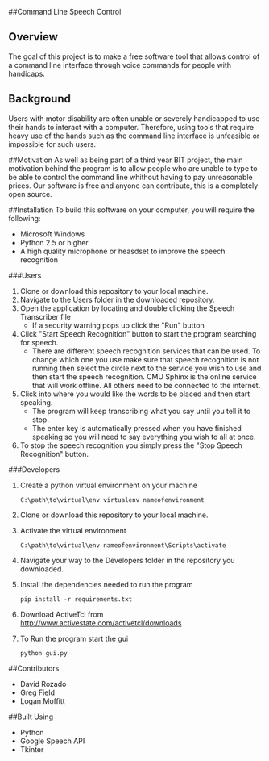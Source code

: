 ##Command Line Speech Control

## Overview 
The goal of this project is to make a free software tool that allows control of a command line interface through voice commands for people with handicaps.

## Background
Users with motor disability are often unable or severely handicapped to use their hands to interact with a computer. Therefore, using tools that require heavy use of the hands such as the command line interface is unfeasible or impossible for such users. 

##Motivation 
As well as being part of a third year BIT project, the main motivation behind the program is to allow people who are unable to type to be able to control the command line whithout having to pay unreasonable prices. Our software is free and anyone can contribute, this is a completely open source.

##Installation
To build this software on your computer, you will require the following: 
- Microsoft Windows
- Python 2.5 or higher 
- A high quality microphone or heasdset to improve the speech recognition 

###Users
1. Clone or download this repository to your local machine.
2. Navigate to the Users folder in the downloaded repository.
3. Open the application by locating and double clicking the Speech Transcriber file
	* If a security warning pops up click the "Run" button
4. Click "Start Speech Recognition" button to start the program searching for speech.
	* There are different speech recognition services that can be used. To change which one you use make sure that speech recognition is not running then select the circle next to the service you wish to use and then start the speech recognition. CMU Sphinx is the online service that will work offline. All others need to be connected to the internet.
5. Click into where you would like the words to be placed and then start speaking.
	* The program will keep transcribing what you say until you tell it to stop.
	* The enter key is automatically pressed when you have finished speaking so you will need to say everything you wish to all at once.
6. To stop the speech recognition you simply press the "Stop Speech Recognition" button. 

###Developers
1. Create a python virtual environment on your machine

	```
	C:\path\to\virtual\env virtualenv nameofenvironment
	```
2. Clone or download this repository to your local machine.
3. Activate the virtual environment

	```
	C:\path\to\virtual\env nameofenvironment\Scripts\activate
	```
4. Navigate your way to the Developers folder in the repository you downloaded.
5. Install the dependencies needed to run the program

	```
	pip install -r requirements.txt
	```
	
6. Download ActiveTcl from http://www.activestate.com/activetcl/downloads
7. To Run the program start the gui
	
	```
	python gui.py
	```

##Contributors
- David Rozado 
- Greg Field
- Logan Moffitt

##Built Using 
- Python
- Google Speech API
- Tkinter 
